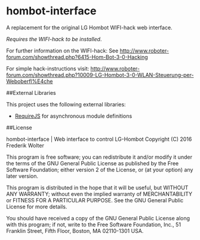 # hombot-interface
A replacement for the original LG Hombot WIFI-hack web interface.

*Requires the WIFI-hack to be installed*.

For further information on the WIFI-hack: See http://www.roboter-forum.com/showthread.php?6415-Hom-Bot-3-0-Hacking

For simple hack-instructions visit: http://www.roboter-forum.com/showthread.php?10009-LG-Hombot-3-0-WLAN-Steuerung-per-Weboberfl%E4che

##External Libraries

This project uses the following external libraries:

* [RequireJS](http://requirejs.org/) for asynchronous module definitions

##License

hombot-interface | Web interface to control LG-Hombot
Copyright (C) 2016 Frederik Wolter

This program is free software; you can redistribute it and/or modify
it under the terms of the GNU General Public License as published by
the Free Software Foundation; either version 2 of the License, or
(at your option) any later version.

This program is distributed in the hope that it will be useful,
but WITHOUT ANY WARRANTY; without even the implied warranty of
MERCHANTABILITY or FITNESS FOR A PARTICULAR PURPOSE.  See the
GNU General Public License for more details.

You should have received a copy of the GNU General Public License along
with this program; if not, write to the Free Software Foundation, Inc.,
51 Franklin Street, Fifth Floor, Boston, MA 02110-1301 USA.